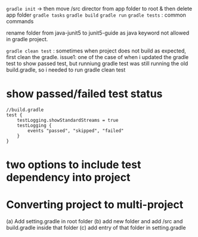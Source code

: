 
`gradle init` -> then move /src director from app folder to root & then delete app folder
`gradle tasks`
`gradle build` `gradle run` `gradle tests` : common commands

rename folder from java-junit5 to junit5-guide as java keyword not allowed in gradle project.

`gradle clean test` : sometimes when project does not build as expected, first clean the gradle.
issue1: one of the case of when i updated the gradle test to show passed test, but runniung gradle test was still running the old build.gradle, so i needed to run gradle clean test


# show passed/failed test status
```
//build.gradle
test {
    testLogging.showStandardStreams = true
    testLogging {
        events "passed", "skipped", "failed"
    }
}
```

# two options to include test dependency into project

# Converting project to multi-project
(a) Add setting.gradle in root folder
(b) add new folder and add /src and build.gradle inside that folder
(c) add entry of that folder in setting.gradle

